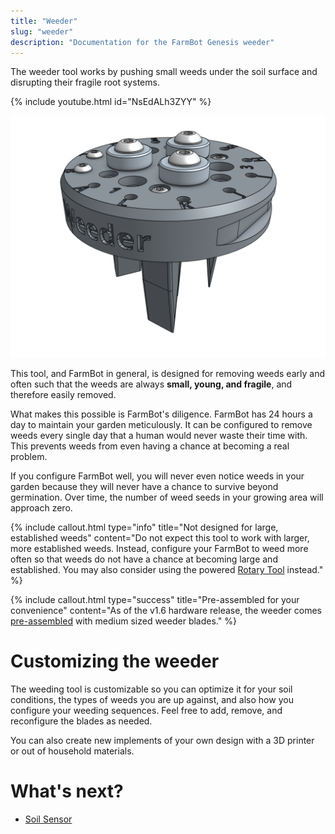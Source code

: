 ```yaml
---
title: "Weeder"
slug: "weeder"
description: "Documentation for the FarmBot Genesis weeder"
---
```


The weeder tool works by pushing small weeds under the soil surface and disrupting their fragile root systems.

{% include youtube.html id="NsEdALh3ZYY" %}

![weeder](_images/weeder.png)

This tool, and FarmBot in general, is designed for removing weeds early and often such that the weeds are always **small, young, and fragile**, and therefore easily removed.

What makes this possible is FarmBot's diligence. FarmBot has 24 hours a day to maintain your garden meticulously. It can be configured to remove weeds every single day that a human would never waste their time with. This prevents weeds from even having a chance at becoming a real problem.

If you configure FarmBot well, you will never even notice weeds in your garden because they will never have a chance to survive beyond germination. Over time, the number of weed seeds in your growing area will approach zero.

{%
include callout.html
type="info"
title="Not designed for large, established weeds"
content="Do not expect this tool to work with larger, more established weeds. Instead, configure your FarmBot to weed more often so that weeds do not have a chance at becoming large and established. You may also consider using the powered [Rotary Tool](rotary-tool.md) instead."
%}

{%
include callout.html
type="success"
title="Pre-assembled for your convenience"
content="As of the v1.6 hardware release, the weeder comes [pre-assembled](../../manufacturing/pre-assembly/tools/weeder.md) with medium sized weeder blades."
%}

# Customizing the weeder

The weeding tool is customizable so you can optimize it for your soil conditions, the types of weeds you are up against, and also how you configure your weeding sequences. Feel free to add, remove, and reconfigure the blades as needed.

You can also create new implements of your own design with a 3D printer or out of household materials.

# What's next?

 * [Soil Sensor](soil-sensor.md)

